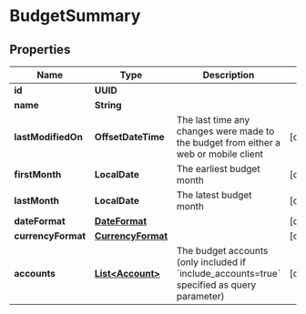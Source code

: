 

# BudgetSummary


## Properties

| Name | Type | Description | Notes |
|------------ | ------------- | ------------- | -------------|
|**id** | **UUID** |  |  |
|**name** | **String** |  |  |
|**lastModifiedOn** | **OffsetDateTime** | The last time any changes were made to the budget from either a web or mobile client |  [optional] |
|**firstMonth** | **LocalDate** | The earliest budget month |  [optional] |
|**lastMonth** | **LocalDate** | The latest budget month |  [optional] |
|**dateFormat** | [**DateFormat**](DateFormat.md) |  |  [optional] |
|**currencyFormat** | [**CurrencyFormat**](CurrencyFormat.md) |  |  [optional] |
|**accounts** | [**List&lt;Account&gt;**](Account.md) | The budget accounts (only included if &#x60;include_accounts&#x3D;true&#x60; specified as query parameter) |  [optional] |



